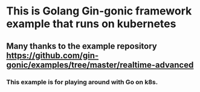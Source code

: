 # This is Golang Gin-gonic framework example that runs on kubernetes

## Many thanks to the example repository https://github.com/gin-gonic/examples/tree/master/realtime-advanced

### This example is for playing around with Go on k8s.
